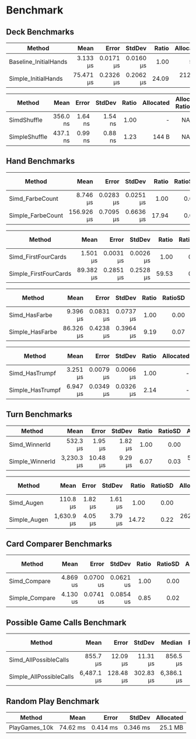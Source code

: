 
# Benchmark

## Deck Benchmarks

|                Method |      Mean |     Error |    StdDev | Ratio | Allocated |
|---------------------- |----------:|----------:|----------:|------:|----------:|
| Baseline_InitialHands |  3.133 μs | 0.0171 μs | 0.0160 μs |  1.00 |      56 B |
|   Simple_InitialHands | 75.471 μs | 0.2326 μs | 0.2062 μs | 24.09 |  212992 B |

|        Method |     Mean |   Error |  StdDev | Ratio | Allocated | Alloc Ratio |
|-------------- |---------:|--------:|--------:|------:|----------:|------------:|
|   SimdShuffle | 356.0 ns | 1.64 ns | 1.54 ns |  1.00 |         - |          NA |
| SimpleShuffle | 437.1 ns | 0.99 ns | 0.88 ns |  1.23 |     144 B |          NA |

## Hand Benchmarks

|            Method |       Mean |     Error |    StdDev | Ratio | RatioSD | Allocated | Alloc Ratio |
|------------------ |-----------:|----------:|----------:|------:|--------:|----------:|------------:|
|   Simd_FarbeCount |   8.746 μs | 0.0283 μs | 0.0251 μs |  1.00 |    0.00 |         - |          NA |
| Simple_FarbeCount | 156.926 μs | 0.7095 μs | 0.6636 μs | 17.94 |    0.09 |         - |          NA |

|                Method |      Mean |     Error |    StdDev | Ratio | RatioSD | Allocated | Alloc Ratio |
|---------------------- |----------:|----------:|----------:|------:|--------:|----------:|------------:|
|   Simd_FirstFourCards |  1.501 μs | 0.0031 μs | 0.0026 μs |  1.00 |    0.00 |      32 B |        1.00 |
| Simple_FirstFourCards | 89.382 μs | 0.2851 μs | 0.2528 μs | 59.53 |    0.21 |  155648 B |    4,864.00 |

|          Method |      Mean |     Error |    StdDev | Ratio | RatioSD | Allocated | Alloc Ratio |
|---------------- |----------:|----------:|----------:|------:|--------:|----------:|------------:|
|   Simd_HasFarbe |  9.396 μs | 0.0831 μs | 0.0737 μs |  1.00 |    0.00 |         - |          NA |
| Simple_HasFarbe | 86.326 μs | 0.4238 μs | 0.3964 μs |  9.19 |    0.07 |         - |          NA |

|           Method |     Mean |     Error |    StdDev | Ratio | Allocated | Alloc Ratio |
|----------------- |---------:|----------:|----------:|------:|----------:|------------:|
|   Simd_HasTrumpf | 3.251 μs | 0.0079 μs | 0.0066 μs |  1.00 |         - |          NA |
| Simple_HasTrumpf | 6.947 μs | 0.0349 μs | 0.0326 μs |  2.14 |         - |          NA |

## Turn Benchmarks

|          Method |       Mean |    Error |  StdDev | Ratio | RatioSD | Allocated |  Alloc Ratio |
|---------------- |-----------:|---------:|--------:|------:|--------:|----------:|-------------:|
|   Simd_WinnerId |   532.3 μs |  1.95 μs | 1.82 μs |  1.00 |    0.00 |       1 B |         1.00 |
| Simple_WinnerId | 3,230.3 μs | 10.48 μs | 9.29 μs |  6.07 |    0.03 | 5666091 B | 5,666,091.00 |

|       Method |       Mean |   Error |  StdDev | Ratio | RatioSD | Allocated | Alloc Ratio |
|------------- |-----------:|--------:|--------:|------:|--------:|----------:|------------:|
|   Simd_Augen |   110.8 μs | 1.82 μs | 1.61 μs |  1.00 |    0.00 |         - |          NA |
| Simple_Augen | 1,630.9 μs | 4.05 μs | 3.79 μs | 14.72 |    0.22 | 2621442 B |          NA |

## Card Comparer Benchmarks

|         Method |     Mean |     Error |    StdDev | Ratio | RatioSD | Allocated | Alloc Ratio |
|--------------- |---------:|----------:|----------:|------:|--------:|----------:|------------:|
|   Simd_Compare | 4.869 us | 0.0700 us | 0.0621 us |  1.00 |    0.00 |         - |          NA |
| Simple_Compare | 4.130 us | 0.0741 us | 0.0854 us |  0.85 |    0.02 |         - |          NA |

## Possible Game Calls Benchmark

|                  Method |       Mean |     Error |    StdDev |     Median | Ratio | RatioSD |  Allocated | Alloc Ratio |
|------------------------ |-----------:|----------:|----------:|-----------:|------:|--------:|-----------:|------------:|
|   Simd_AllPossibleCalls |   855.7 μs |  12.09 μs |  11.31 μs |   856.5 μs |  1.00 |    0.00 |  468.59 KB |        1.00 |
| Simple_AllPossibleCalls | 6,487.1 μs | 128.48 μs | 302.83 μs | 6,386.1 μs |  7.75 |    0.35 | 9129.29 KB |       19.48 |

## Random Play Benchmark

|        Method |     Mean |    Error |   StdDev | Allocated |
|-------------- |---------:|---------:|---------:|----------:|
| PlayGames_10k | 74.62 ms | 0.414 ms | 0.346 ms |   25.1 MB |
